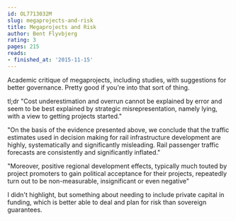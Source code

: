 ```yaml
---
id: OL7713032M
slug: megaprojects-and-risk
title: Megaprojects and Risk
author: Bent Flyvbjerg
rating: 3
pages: 215
reads:
- finished_at: '2015-11-15'
---
```

Academic critique of megaprojects, including studies, with suggestions for better governance. Pretty good if you're into that sort of thing.

tl;dr "Cost underestimation and overrun cannot be explained by error and seem to be best explained by strategic misrepresentation, namely lying, with a view to getting projects started."

"On the basis of the evidence presented above, we conclude that the traffic estimates used in decision making for rail infrastructure development are highly, systematically and significantly misleading. Rail passenger traffic forecasts are consistently and significantly inflated."

"Moreover, positive regional development effects, typically much touted by project promoters to gain political acceptance for their projects, repeatedly turn out to be non-measurable, insignificant or even negative"

I didn't highlight, but something about needing to include private capital in funding, which is better able to deal and plan for risk than sovereign guarantees.
